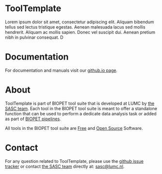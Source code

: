 # ToolTemplate

Lorem ipsum dolor sit amet, consectetur adipiscing elit.
Aliquam bibendum tellus sed lectus tristique egestas.
Aenean malesuada lacus sed mollis hendrerit. Aliquam ac mollis sapien.
Donec vel suscipit dui. Aenean pretium nibh in pulvinar consequat.
D

# Documentation

For documentation and manuals visit our [github.io page](https://biopet.github.io/tool-template).

# About


ToolTemplate is part of BIOPET tool suite that is developed at LUMC by [the SASC team](http://sasc.lumc.nl/).
Each tool in the BIOPET tool suite is meant to offer a standalone function that can be used to perform a
dedicate data analysis task or added as part of [BIOPET pipelines](http://biopet-docs.readthedocs.io/en/latest/).

All tools in the BIOPET tool suite are [Free](https://www.gnu.org/philosophy/free-sw.html) and
[Open Source](https://opensource.org/osd) Software.
    

# Contact


<p>
  <!-- Obscure e-mail address for spammers -->
For any question related to ToolTemplate, please use the
<a href='https://github.com/biopet/tool-template/issues'>github issue tracker</a>
or contact
 <a href='http://sasc.lumc.nl/'>the SASC team</a> directly at: <a href='&#109;&#97;&#105;&#108;&#116;&#111;&#58;&#115;&#97;&#115;&#99;&#64;&#108;&#117;&#109;&#99;&#46;&#110;&#108;'>
&#115;&#97;&#115;&#99;&#64;&#108;&#117;&#109;&#99;&#46;&#110;&#108;</a>.
</p>

     

